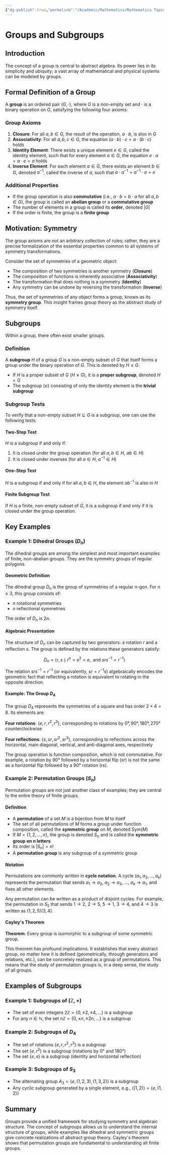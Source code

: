 ```yaml
---
{"dg-publish":true,"permalink":"/Academic/Mathematics/Mathematics Topics/Abstract Algebra/Part I - Group Theory/1 - Groups and Subgroups/Groups and Subgroups/"}
---
```



# Groups and Subgroups

## Introduction

The concept of a group is central to abstract algebra. Its power lies in its simplicity and ubiquity; a vast array of mathematical and physical systems can be modeled by groups.

## Formal Definition of a Group

A **group** is an ordered pair $(G, \cdot)$, where $G$ is a non-empty set and $\cdot$ is a binary operation on $G$, satisfying the following four axioms:

### Group Axioms

1. **Closure**: For all $a, b \in G$, the result of the operation, $a \cdot b$, is also in $G$
2. **Associativity**: For all $a, b, c \in G$, the equation $(a \cdot b) \cdot c = a \cdot (b \cdot c)$ holds
3. **Identity Element**: There exists a unique element $e \in G$, called the identity element, such that for every element $a \in G$, the equation $e \cdot a = a \cdot e = a$ holds
4. **Inverse Element**: For each element $a \in G$, there exists an element $b \in G$, denoted $a^{-1}$, called the inverse of $a$, such that $a \cdot a^{-1} = a^{-1} \cdot a = e$

### Additional Properties

- If the group operation is also **commutative** (i.e., $a \cdot b = b \cdot a$ for all $a, b \in G$), the group is called an **abelian group** or a **commutative group**
- The number of elements in a group is called its **order**, denoted $|G|$
- If the order is finite, the group is a **finite group**

## Motivation: Symmetry

The group axioms are not an arbitrary collection of rules; rather, they are a precise formalization of the essential properties common to all systems of symmetry transformations.

Consider the set of symmetries of a geometric object:
- The composition of two symmetries is another symmetry (**Closure**)
- The composition of functions is inherently associative (**Associativity**)
- The transformation that does nothing is a symmetry (**Identity**)
- Any symmetry can be undone by reversing the transformation (**Inverse**)

Thus, the set of symmetries of any object forms a group, known as its **symmetry group**. This insight frames group theory as the abstract study of symmetry itself.

## Subgroups

Within a group, there often exist smaller groups.

### Definition

A **subgroup** $H$ of a group $G$ is a non-empty subset of $G$ that itself forms a group under the binary operation of $G$. This is denoted by $H \leq G$.

- If $H$ is a proper subset of $G$ ($H \neq G$), it is a **proper subgroup**, denoted $H < G$
- The subgroup $\{e\}$ consisting of only the identity element is the **trivial subgroup**

### Subgroup Tests

To verify that a non-empty subset $H \subseteq G$ is a subgroup, one can use the following tests:

#### Two-Step Test
$H$ is a subgroup if and only if:
1. It is closed under the group operation (for all $a, b \in H$, $ab \in H$)
2. It is closed under inverses (for all $a \in H$, $a^{-1} \in H$)

#### One-Step Test
$H$ is a subgroup if and only if for all $a, b \in H$, the element $ab^{-1}$ is also in $H$

#### Finite Subgroup Test
If $H$ is a finite, non-empty subset of $G$, it is a subgroup if and only if it is closed under the group operation.

## Key Examples

### Example 1: Dihedral Groups ($D_n$)

The dihedral groups are among the simplest and most important examples of finite, non-abelian groups. They are the symmetry groups of regular polygons.

#### Geometric Definition
The dihedral group $D_n$ is the group of symmetries of a regular $n$-gon. For $n \geq 3$, this group consists of:
- $n$ rotational symmetries
- $n$ reflectional symmetries

The order of $D_n$ is $2n$.

#### Algebraic Presentation
The structure of $D_n$ can be captured by two generators: a rotation $r$ and a reflection $s$. The group is defined by the relations these generators satisfy:

$$D_n = \langle r, s \mid r^n = s^2 = e, \text{ and } srs^{-1} = r^{-1} \rangle$$

The relation $srs^{-1} = r^{-1}$ (or equivalently, $sr = r^{-1}s$) algebraically encodes the geometric fact that reflecting a rotation is equivalent to rotating in the opposite direction.

#### Example: The Group $D_4$

The group $D_4$ represents the symmetries of a square and has order $2 \times 4 = 8$. Its elements are:

**Four rotations**: $\{e, r, r^2, r^3\}$, corresponding to rotations by $0°, 90°, 180°, 270°$ counterclockwise

**Four reflections**: $\{s, sr, sr^2, sr^3\}$, corresponding to reflections across the horizontal, main diagonal, vertical, and anti-diagonal axes, respectively

The group operation is function composition, which is not commutative. For example, a rotation by $90°$ followed by a horizontal flip $(sr)$ is not the same as a horizontal flip followed by a $90°$ rotation $(rs)$.

### Example 2: Permutation Groups ($S_n$)

Permutation groups are not just another class of examples; they are central to the entire theory of finite groups.

#### Definition
- A **permutation** of a set $M$ is a bijection from $M$ to itself
- The set of all permutations of $M$ forms a group under function composition, called the **symmetric group** on $M$, denoted $\text{Sym}(M)$
- If $M = \{1, 2, \ldots, n\}$, the group is denoted $S_n$ and is called the **symmetric group on $n$ letters**
- Its order is $|S_n| = n!$
- A **permutation group** is any subgroup of a symmetric group

#### Notation
Permutations are commonly written in **cycle notation**. A cycle $(a_1, a_2, \ldots, a_k)$ represents the permutation that sends $a_1 \to a_2$, $a_2 \to a_3$, ..., $a_k \to a_1$, and fixes all other elements.

Any permutation can be written as a product of disjoint cycles. For example, the permutation in $S_5$ that sends $1 \to 2$, $2 \to 5$, $5 \to 1$, $3 \to 4$, and $4 \to 3$ is written as $(1,2,5)(3,4)$.

#### Cayley's Theorem

**Theorem**: Every group is isomorphic to a subgroup of some symmetric group.

This theorem has profound implications. It establishes that every abstract group, no matter how it is defined (geometrically, through generators and relations, etc.), can be concretely realized as a group of permutations. This means that the study of permutation groups is, in a deep sense, the study of all groups.

## Examples of Subgroups

### Example 1: Subgroups of $(\mathbb{Z}, +)$
- The set of even integers $2\mathbb{Z} = \{0, \pm2, \pm4, \ldots\}$ is a subgroup
- For any $n \in \mathbb{N}$, the set $n\mathbb{Z} = \{0, \pm n, \pm 2n, \ldots\}$ is a subgroup

### Example 2: Subgroups of $D_4$
- The set of rotations $\{e, r, r^2, r^3\}$ is a subgroup
- The set $\{e, r^2\}$ is a subgroup (rotations by $0°$ and $180°$)
- The set $\{e, s\}$ is a subgroup (identity and horizontal reflection)

### Example 3: Subgroups of $S_3$
- The alternating group $A_3 = \{e, (1,2,3), (1,3,2)\}$ is a subgroup
- Any cyclic subgroup generated by a single element, e.g., $\langle (1,2) \rangle = \{e, (1,2)\}$

## Summary

Groups provide a unified framework for studying symmetry and algebraic structure. The concept of subgroups allows us to understand the internal structure of groups, while examples like dihedral and symmetric groups give concrete realizations of abstract group theory. Cayley's theorem shows that permutation groups are fundamental to understanding all finite groups. 